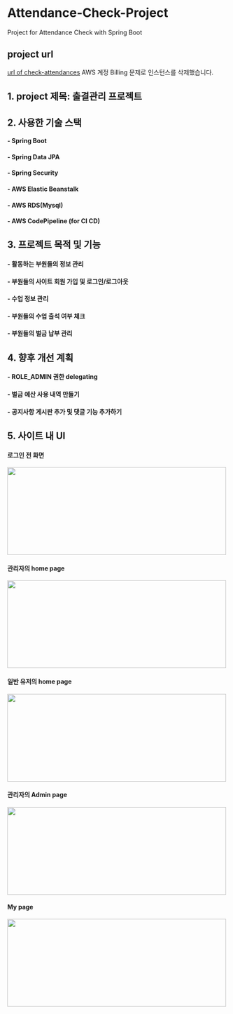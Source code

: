 # Attendance-Check-Project
Project for Attendance Check with Spring Boot

## project url
[url of check-attendances](http://checkattendances-env.eba-e3nq8j5z.ap-northeast-2.elasticbeanstalk.com/)
AWS 계정 Billing 문제로 인스턴스를 삭제했습니다.

## 1. project 제목: 출결관리 프로젝트

## 2. 사용한 기술 스택
#### - Spring Boot
#### - Spring Data JPA
#### - Spring Security
#### - AWS Elastic Beanstalk
#### - AWS RDS(Mysql)
#### - AWS CodePipeline (for CI CD)

## 3. 프로젝트 목적 및 기능
#### - 활동하는 부원들의 정보 관리
#### - 부원들의 사이트 회원 가입 및 로그인/로그아웃
#### - 수업 정보 관리
#### - 부원들의 수업 출석 여부 체크
#### - 부원들의 벌금 납부 관리

## 4. 향후 개선 계획
#### - ROLE_ADMIN 권한 delegating
#### - 벌금 예산 사용 내역 만들기
#### - 공지사항 게시판 추가 및 댓글 기능 추가하기

## 5. 사이트 내 UI

#### 로그인 전 화면
<img src="https://user-images.githubusercontent.com/40064452/111067587-5d828700-8508-11eb-9c0c-e65e3d64f468.png" width="500" height="200">

#### 관리자의 home page
<img src="https://user-images.githubusercontent.com/40064452/111067575-49d72080-8508-11eb-8a8f-aa9b165a175e.png" width="500" height="200">

#### 일반 유저의 home page
<img src="https://user-images.githubusercontent.com/40064452/111067582-565b7900-8508-11eb-8e0a-8ef46284a328.png" width="500" height="200">

#### 관리자의 Admin page
<img src="https://user-images.githubusercontent.com/40064452/111067540-2f04ac00-8508-11eb-9727-1ac935faac72.png" width="500" height="200">

#### My page
<img src="https://user-images.githubusercontent.com/40064452/111067599-65422b80-8508-11eb-992d-0cff7e5f2185.png" width="500" height="200">
